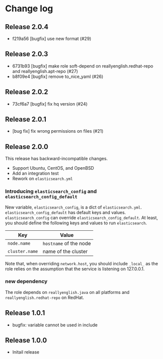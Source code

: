 # Change log

## Release 2.0.4

* f219a56 [bugfix] use new format (#29)

## Release 2.0.3

* 6731b93 [bugfix] make role soft-depend on reallyenglish.redhat-repo and reallyenglish.apt-repo (#27)
* b8f09e4 [bugfix] remove to_nice_yaml (#26)

## Release 2.0.2

* 73cf6a7 [bugfix] fix hq version (#24)

## Release 2.0.1

* [bug fix] fix wrong permissions on files (#21)

## Release 2.0.0

This release has backward-incompatible changes.

* Support Ubuntu, CentOS, and OpenBSD
* Add an integration test
* Rework on `elasticsearch.yml`

### Introducing `elasticsearch_config` and `elasticsearch_config_default`

New variable, `elasticsearch_config`, is a dict of `elasticsearch.yml`.
`elasticsearch_config_default` has default keys and values.
`elasticsearch_config` can override `elasticsearch_config_default`. At least,
you should define the following keys and values to run `elasticsearch`.

| Key            | Value                  |
|----------------|------------------------|
| `node.name`    | `hostname` of the node |
| `cluster.name` | name of the cluster    |

Note that, when overriding `network.host`, you should include `_local_` as the
role relies on the assumption that the service is listening on 127.0.0.1.

### new dependency

The role depends on `reallyenglish.java` on all platforms and
`reallyenglish.redhat-repo` on RedHat.

## Release 1.0.1

* bugfix: variable cannot be used in include

## Release 1.0.0

* Initail release
